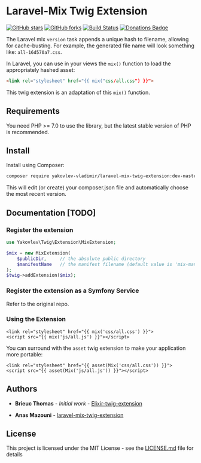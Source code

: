 Laravel-Mix Twig Extension
=============================

[![GitHub stars](https://img.shields.io/github/stars/Stormiix/laravel-mix-twig-extension.svg)](https://github.com/Stormiix/laravel-mix-twig-extension/stargazers)
[![GitHub forks](https://img.shields.io/github/forks/Stormiix/laravel-mix-twig-extension.svg?style=flat)](https://github.com/Stormiix/laravel-mix-twig-extension/network)
[![Build Status](https://img.shields.io/travis/Stormiix/laravel-mix-twig-extension/master.svg?style=flat-square)](https://travis-ci.org/Stormiix/laravel-mix-twig-extension)
[![Donations Badge](https://stormix.co/donate/images/badge.svg)](https://stormix.co/donate/)

The Laravel mix `version` task appends a unique hash to filename,
allowing for cache-busting.
For example, the generated file name will look something like:
`all-16d570a7.css`.

In Laravel, you can use in your views the `mix()` function to load
the appropriately hashed asset:

``` html
<link rel="stylesheet" href="{{ mix("css/all.css") }}">
```

This twig extension is an adaptation of this `mix()` function.

## Requirements

You need PHP >= 7.0 to use the library, but the latest stable version
of PHP is recommended.

## Install

Install using Composer:

``` bash
composer require yakovlev-vladimir/laravel-mix-twig-extension:dev-master
```

This will edit (or create) your composer.json file and automatically
choose the most recent version.

## Documentation [TODO]

### Register the extension

``` php
use Yakovlev\Twig\Extension\MixExtension;

$mix = new MixExtension(
    $publicDir,     // the absolute public directory
    $manifestName   // the manifest filename (default value is 'mix-manifest.json')
);
$twig->addExtension($mix);
```

### Register the extension as a Symfony Service

Refer to the original repo.

### Using the Extension

``` twig
<link rel="stylesheet" href="{{ mix('css/all.css') }}">
<script src="{{ mix('js/all.js') }}"></script>
```

You can surround with the `asset` twig extension to make your
application more portable:

``` twig
<link rel="stylesheet" href="{{ asset(Mix('css/all.css')) }}">
<script src="{{ asset(Mix('js/all.js')) }}"></script>
```

## Authors

* **Brieuc Thomas** - *Initial work* - [Elixir-twig-extension](https://github.com/brieucthomas/elixir-twig-extension)

* **Anas Mazouni** - [laravel-mix-twig-extension](https://github.com/Stormiix/laravel-mix-twig-extension)

## License

This project is licensed under the MIT License - see the [LICENSE.md](LICENSE.md) file for details
